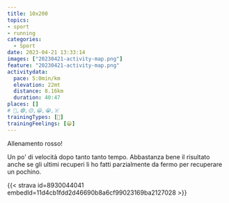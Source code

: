 ```yaml
---
title: 10x200
topics:
- sport
- running
categories:
  - Sport
date: 2023-04-21 13:33:14
images: ["20230421-activity-map.png"]
feature: "20230421-activity-map.png"
activitydata:
  pace: 5:0min/km
  elevation: 22mt
  distance: 8.16km
  duration: 40:47
places: []
# 🔴,🟢,🟡,😀,😭,☠️
trainingTypes: [🔴]
trainingFeelings: [😀]
---
```


Allenamento rosso!
<!--more-->

Un po' di velocità dopo tanto tanto tempo.
Abbastanza bene il risultato anche se gli ultimi recuperi li ho fatti parzialmente da fermo per recuperare un pochino.

{{< strava id=8930044041 embedId=11d4cb1fdd2d46690b8a6cf99023169ba2127028 >}}
